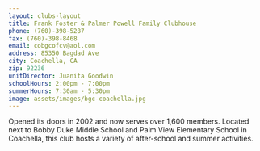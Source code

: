 ```yaml
---
layout: clubs-layout
title: Frank Foster & Palmer Powell Family Clubhouse
phone: (760)-398-5287
fax: (760)-398-8468
email: cobgcofcv@aol.com
address: 85350 Bagdad Ave
city: Coachella, CA
zip: 92236
unitDirector: Juanita Goodwin
schoolHours: 2:00pm - 7:00pm
summerHours: 7:30am - 5:30pm
image: assets/images/bgc-coachella.jpg
---
```


Opened its doors in 2002 and now serves over 1,600 members. Located next to Bobby Duke Middle School and Palm View Elementary School in Coachella, this club hosts a variety of after-school and summer activities.
